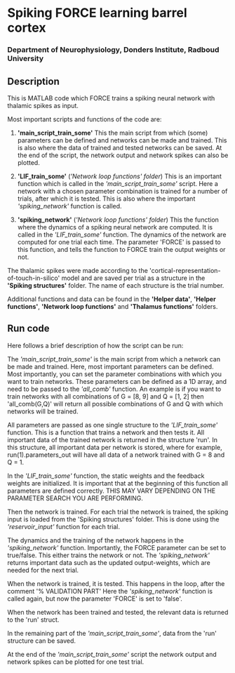 # Spiking FORCE learning barrel cortex

### Department of Neurophysiology, Donders Institute, Radboud University

## Description
This is MATLAB code which FORCE trains a spiking neural network with thalamic spikes as input.

Most important scripts and functions of the code are:

1. **'main_script_train_some'**
 This the main script from which (some) parameters can be defined and networks can be made and trained.
 This is also where the data of trained and tested networks can be saved.
 At the end of the script, the network output and network spikes can also be plotted.

2. **'LIF_train_some'** (*'Network loop functions' folder*)
 This is an important function which is called in the *'main_script_train_some'* script.
 Here a network with a chosen parameter combination is trained for a number of trials, after which it is tested.
 This is also where the important *'spiking_network'* function is called.

3. **'spiking_network'** (*'Network loop functions' folder*)
 This the function where the dynamics of a spiking neural network are computed. It is called in the *'LIF_train_some'* function.
 The dynamics of the network are computed for one trial each time.
 The parameter 'FORCE' is passed to this function, and tells the function to FORCE train the output weights or not.

The thalamic spikes were made according to the 'cortical-representation-of-touch-in-silico' model and are saved per trial as a structure in the **'Spiking structures'** folder. The name of each structure is the trial number.

Additional functions and data can be found in the **'Helper data'**, **'Helper functions'**, **'Network loop functions'** and **'Thalamus functions'** folders.

## Run code
Here follows a brief description of how the script can be run:

The *'main_script_train_some'* is the main script from which a network can be made and trained. Here, most important
parameters can be defined. Most importantly, you can set the parameter combinations with which you want to train networks.
These parameters can be defined as a 1D array, and need to be passed to the *'all_comb'* function. An example is
if you want to train networks with all combinations of G = [8, 9] and Q = [1, 2] then 'all_comb(G,Q)' will return all possible combinations of G and Q with which networks will be trained.

All parameters are passed as one single structure to the *'LIF_train_some'* function. This is a function that trains
a network and then tests it. All important data of the trained network is returned in the structure 'run'.
In this structure, all important data per network is stored, where for example, run(1).parameters_out will have all data of a network trained with G = 8 and Q = 1.

In the *'LIF_train_some'* function, the static weights and the feedback weights are initialized.
It is important that at the beginning of this function all parameters are defined correctly.
THIS MAY VARY DEPENDING ON THE PARAMETER SEARCH YOU ARE PERFORMING.

Then the network is trained. For each trial the network is trained, the spiking input is loaded from the 'Spiking structures' folder. This is done using the *'reservoir_input'* function for each trial.

The dynamics and the training of the network happens in the *'spiking_network'* function. Importantly, the FORCE parameter can be set to true/false. This either trains the network or not. The *'spiking_network'* returns important data such as the updated output-weights, which are needed for the next trial.

When the network is trained, it is tested. This happens in the loop, after the comment '% VALIDATION PART'
Here the *'spiking_network'* function is called again, but now the parameter 'FORCE' is set to 'false'.

When the network has been trained and tested, the relevant data is returned to the 'run' struct.

In the remaining part of the *'main_script_train_some'*, data from the 'run' structure can be saved.

At the end of the *'main_script_train_some'* script the network output and network spikes can be plotted for one test trial.
